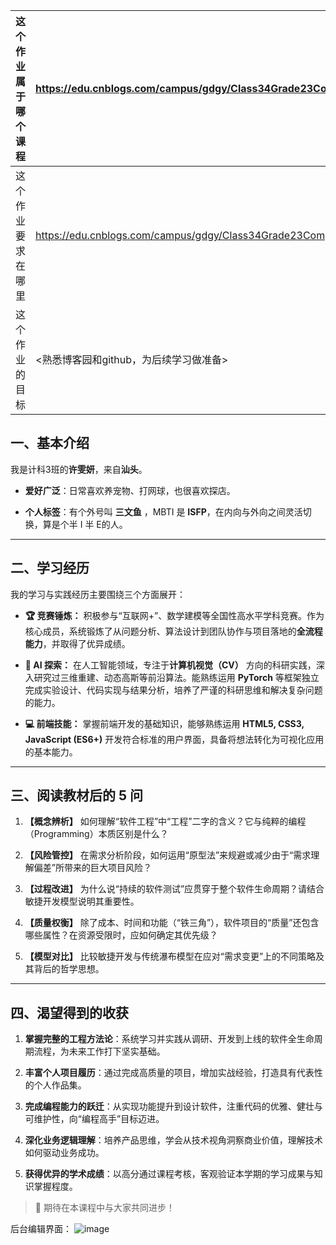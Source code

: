 
| 这个作业属于哪个课程 | https://edu.cnblogs.com/campus/gdgy/Class34Grade23ComputerScience/|
| :---- | :---- |
| 这个作业要求在哪里| https://edu.cnblogs.com/campus/gdgy/Class34Grade23ComputerScience/homework/13478 |
| 这个作业的目标| <熟悉博客园和github，为后续学习做准备> |


## 一、基本介绍

我是计科3班的**许雯妍**，来自**汕头**。

*   **爱好广泛**：日常喜欢养宠物、打网球，也很喜欢探店。

*   **个人标签**：有个外号叫 **三文鱼** ，MBTI 是 **ISFP**，在内向与外向之间灵活切换，算是个半 I 半 E的人。

---

## 二、学习经历

我的学习与实践经历主要围绕三个方面展开：

*   **🏆 竞赛锤炼：** 积极参与“互联网+”、数学建模等全国性高水平学科竞赛。作为核心成员，系统锻炼了从问题分析、算法设计到团队协作与项目落地的**全流程能力**，并取得了优异成绩。

*   **🤖 AI 探索：** 在人工智能领域，专注于**计算机视觉（CV）** 方向的科研实践，深入研究过三维重建、动态高斯等前沿算法。能熟练运用 **PyTorch** 等框架独立完成实验设计、代码实现与结果分析，培养了严谨的科研思维和解决复杂问题的能力。

*   **💻 前端技能：** 掌握前端开发的基础知识，能够熟练运用 **HTML5, CSS3, JavaScript (ES6+)** 开发符合标准的用户界面，具备将想法转化为可视化应用的基本能力。

---

## 三、阅读教材后的 5 问

1.  **【概念辨析】** 如何理解“软件工程”中“工程”二字的含义？它与纯粹的编程（Programming）本质区别是什么？

2.  **【风险管控】** 在需求分析阶段，如何运用“原型法”来规避或减少由于“需求理解偏差”所带来的巨大项目风险？

3.  **【过程改进】** 为什么说“持续的软件测试”应贯穿于整个软件生命周期？请结合敏捷开发模型说明其重要性。

4.  **【质量权衡】** 除了成本、时间和功能（“铁三角”），软件项目的“质量”还包含哪些属性？在资源受限时，应如何确定其优先级？

5.  **【模型对比】** 比较敏捷开发与传统瀑布模型在应对“需求变更”上的不同策略及其背后的哲学思想。

---

## 四、渴望得到的收获

1.  **掌握完整的工程方法论**：系统学习并实践从调研、开发到上线的软件全生命周期流程，为未来工作打下坚实基础。

2.  **丰富个人项目履历**：通过完成高质量的项目，增加实战经验，打造具有代表性的个人作品集。

3.  **完成编程能力的跃迁**：从实现功能提升到设计软件，注重代码的优雅、健壮与可维护性，向“编程高手”目标迈进。

4.  **深化业务逻辑理解**：培养产品思维，学会从技术视角洞察商业价值，理解技术如何驱动业务成功。

5.  **获得优异的学术成绩**：以高分通过课程考核，客观验证本学期的学习成果与知识掌握程度。

> 🌟 期待在本课程中与大家共同进步！

后台编辑界面：
![image](https://img2024.cnblogs.com/blog/3698501/202509/3698501-20250904230543113-1840725046.png)

